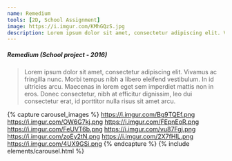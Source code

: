 ```yaml
---
name: Remedium
tools: [2D, School Assignment]
image: https://i.imgur.com/KMhGQzS.jpg
description: Lorem ipsum dolor sit amet, consectetur adipiscing elit. Vivamus ac fringilla nunc.
---
```


##### Remedium (School project - 2016)
>  Lorem ipsum dolor sit amet, consectetur adipiscing elit. Vivamus ac fringilla nunc. Morbi tempus nibh a libero eleifend vestibulum. In id ultricies arcu. Maecenas in lorem eget sem imperdiet mattis non in eros. Donec consectetur, nibh at efficitur dignissim, leo dui consectetur erat, id porttitor nulla risus sit amet arcu.


{% capture carousel_images %}
https://i.imgur.com/Bg9TQEf.png
https://i.imgur.com/OW6G7kj.png
https://i.imgur.com/FEpnEoR.png
https://i.imgur.com/FeUVT6b.png
https://i.imgur.com/vu87Fgj.png
https://i.imgur.com/zoEy2tN.png
https://i.imgur.com/2X7fHIL.png
https://i.imgur.com/4UX9GSi.png
{% endcapture %}
{% include elements/carousel.html %}
